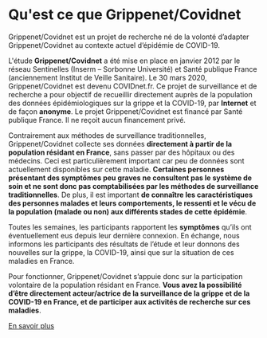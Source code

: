 



# Qu'est ce que Grippenet/Covidnet

Grippenet/Covidnet est un projet de recherche né de la volonté d’adapter Grippenet/Covidnet au contexte actuel d’épidémie de COVID-19. 

L'étude **Grippenet/Covidnet** a été mise en place en janvier 2012 par le réseau Sentinelles (Inserm – Sorbonne Université) et Santé publique France (anciennement Institut de Veille Sanitaire). Le 30 mars 2020, Grippenet/Covidnet est devenu COVIDnet.fr. Ce projet de surveillance et de recherche a pour objectif de recueillir directement auprès de la population des données épidémiologiques sur la grippe et la COVID-19, par **Internet** et de façon **anonyme**. Le projet Grippenet/Covidnet est financé par Santé publique France. Il ne reçoit aucun financement privé.

Contrairement aux méthodes de surveillance traditionnelles, Grippenet/Covidnet collecte ses données **directement à partir de la population résidant en France**, sans passer par des hôpitaux ou des médecins. Ceci est particulièrement important car peu de données sont actuellement disponibles  sur cette maladie. **Certaines personnes présentant des symptômes peu graves ne consultent pas le système de soin et ne sont donc pas comptabilisées par les méthodes de surveillance traditionnelles**. De plus, il est important **de connaître les caractéristiques des personnes malades et leurs comportements, le ressenti et le vécu de la population (malade ou non) aux différents stades de cette épidémie**.

Toutes les semaines, les participants rapportent les **symptômes** qu’ils ont éventuellement eus depuis leur dernière connexion. En échange, nous informons les participants des résultats de l’étude et leur donnons des nouvelles sur la grippe, la COVID-19, ainsi que sur la situation de ces maladies en France.

Pour fonctionner, Grippenet/Covidnet s’appuie donc sur la participation volontaire de la population résidant en France. **Vous avez la possibilité d’être directement acteur/actrice de la surveillance de la grippe et de la COVID-19 en France, et de participer aux activités de recherche sur ces maladies**.

[En savoir plus](https://www.covidnet.fr/fr/covidnet/historique-du-projet/)